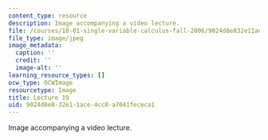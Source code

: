 ```yaml
---
content_type: resource
description: Image accompanying a video lecture.
file: /courses/18-01-single-variable-calculus-fall-2006/9024d8e832e11ace4cc8a7041fececa1_lec19.jpg
file_type: image/jpeg
image_metadata:
  caption: ''
  credit: ''
  image-alt: ''
learning_resource_types: []
ocw_type: OCWImage
resourcetype: Image
title: Lecture 19
uid: 9024d8e8-32e1-1ace-4cc8-a7041fececa1
---
```

Image accompanying a video lecture.

